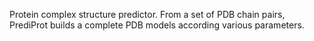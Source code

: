 Protein complex structure predictor. From a set of PDB chain pairs,
PrediProt builds a complete PDB models according various parameters.
